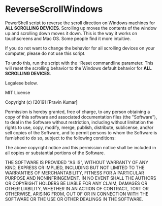 # ReverseScrollWindows
PowerShell script to reverse the scroll direction on Windows machines for **ALL SCROLLING DEVICES**. Scrolling up moves the contents of the window up and scrolling down moves it down. This is the way it works on touchscreens and Mac OS. Some people find it more intuitive.

If you do not want to change the behavior for all scrolling devices on your computer, please do not use this script.

To undo this, run the script with the -Reset commandline parameter. This will reset the scrolling behavior to the Windows default behavior for **ALL SCROLLING DEVICES**.

Legalese below.

MIT License

Copyright (c) [2019] [Pravin Kumar]

Permission is hereby granted, free of charge, to any person obtaining a copy
of this software and associated documentation files (the "Software"), to deal
in the Software without restriction, including without limitation the rights
to use, copy, modify, merge, publish, distribute, sublicense, and/or sell
copies of the Software, and to permit persons to whom the Software is
furnished to do so, subject to the following conditions:

The above copyright notice and this permission notice shall be included in all
copies or substantial portions of the Software.

THE SOFTWARE IS PROVIDED "AS IS", WITHOUT WARRANTY OF ANY KIND, EXPRESS OR
IMPLIED, INCLUDING BUT NOT LIMITED TO THE WARRANTIES OF MERCHANTABILITY,
FITNESS FOR A PARTICULAR PURPOSE AND NONINFRINGEMENT. IN NO EVENT SHALL THE
AUTHORS OR COPYRIGHT HOLDERS BE LIABLE FOR ANY CLAIM, DAMAGES OR OTHER
LIABILITY, WHETHER IN AN ACTION OF CONTRACT, TORT OR OTHERWISE, ARISING FROM,
OUT OF OR IN CONNECTION WITH THE SOFTWARE OR THE USE OR OTHER DEALINGS IN THE
SOFTWARE.
